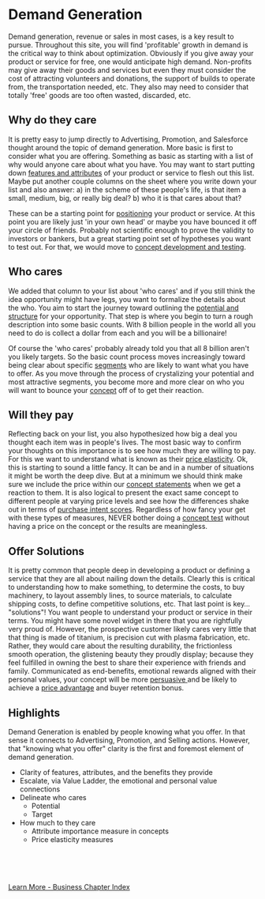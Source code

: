 

# Demand Generation

Demand generation, revenue or sales in most cases, is a key result to pursue.  Throughout this site, you will find 'profitable' growth in demand is the critical way to think about optimization.  Obviously if you give away your product or service for free, one would anticipate high demand.  Non-profits may give away their goods and services but even they must consider the cost of attracting volunteers and donations, the support of builds to operate from, the transportation needed, etc.  They also may need to consider that totally 'free' goods are too often wasted, discarded, etc.

## Why do they care

It is pretty easy to jump directly to Advertising, Promotion, and Salesforce thought around the topic of demand generation.  More basic is first to consider what you are offering.  Something as basic as starting with a list of why would anyone care about what you have.  You may want to start putting down [features and attributes](../business/needgap.md) of your product or service to flesh out this list.   Maybe put another couple columns on the sheet where you write down your list and also answer: a) in the scheme of these people's life, is that item a small, medium, big, or really big deal?  b) who it is that cares about that?

These can be a starting point for [positioning](../business/positioning.md) your product or service.  At this point you are likely just 'in your own head' or maybe you have bounced it off your circle of friends.  Probably not scientific enough to prove the validity to investors or bankers, but a great starting point set of hypotheses you want to test out.  For that, we would move to [concept development and testing](../business/concept.md).

## Who cares

We added that column to your list about 'who cares' and if you still think the idea opportunity might have legs, you want to formalize the details about the who.  You aim to start the journey toward outlining the [potential and structure](../business/potential.md) for your opportunity.  That step is where you begin to turn a rough description into some basic counts.   With 8 billion people in the world all you need to do is collect a dollar from each and you will be a billionaire!

Of course the 'who cares' probably already told you that all 8 billion aren't you likely targets.  So the basic count process moves increasingly toward being clear about specific [segments](../business/segmentation.md) who are likely to want what you have to offer.  As you move through the process of crystalizing your potential and most attractive segments, you become more and more clear on who you will want to bounce your [concept](../business/concept.md) off of to get their reaction.


##  Will they pay

Reflecting back on your list, you also hypothesized how big a deal you thought each item was in people's lives.   The most basic way to confirm your thoughts on this importance is to see how much they are willing to pay.  For this we want to understand what is known as their [price elasticity](../business/priceelasticity.md).   Ok, this is starting to sound a little fancy.   It can be and in a number of situations it might be worth the deep dive.  But at a minimum we should think make sure we include the price within our [concept statements](../business/concept.md) when we get a reaction to them.  It is also logical to present the exact same concept to different people at varying price levels and see how the differences shake out in terms of [purchase intent scores](../business/purchaseintent.md).  Regardless of how fancy your get with these types of measures, NEVER bother doing a [concept test](../business/conceptquestions.md) without having a price on the concept or the results are meaningless. 

## Offer Solutions

It is pretty common that people deep in developing a product or defining a service that they are all about nailing down the details.   Clearly this is critical to understanding how to make something, to determine the costs, to buy machinery, to layout assembly lines, to source materials, to calculate shipping costs, to define competitive solutions, etc.  That last point is key… "solutions"!  You want people to understand your product or service in their terms.   You might have some novel widget in there that you are rightfully very proud of.  However, the prospective customer likely cares very little that that thing is made of titanium, is precision cut with plasma fabrication, etc.  Rather, they would care about the resulting durability, the frictionless smooth operation, the glistening beauty they proudly display; because they feel fulfilled in owning the best to share their experience with friends and family.   Communicated as end-benefits, emotional rewards aligned with their personal values, your concept will be more [persuasive ](../business/admath#persuasion-scores) and be likely to achieve a [price advantage](../business/elasticity)  and buyer retention bonus. 

## Highlights

Demand Generation is enabled by people knowing what you offer.  In that sense it connects to Advertising, Promotion, and Selling actions.   However, that "knowing what you offer" clarity is the first and foremost element of demand generation.  


- Clarity of features, attributes, and the benefits they provide
- Escalate, via Value Ladder, the emotional and personal value connections
- Delineate who cares
   - Potential
   - Target
- How much to they care
   - Attribute importance measure in concepts
   - Price elasticity measures


<br>
<br>
<br>

[Learn More - Business Chapter Index](../chapters.md#business)
